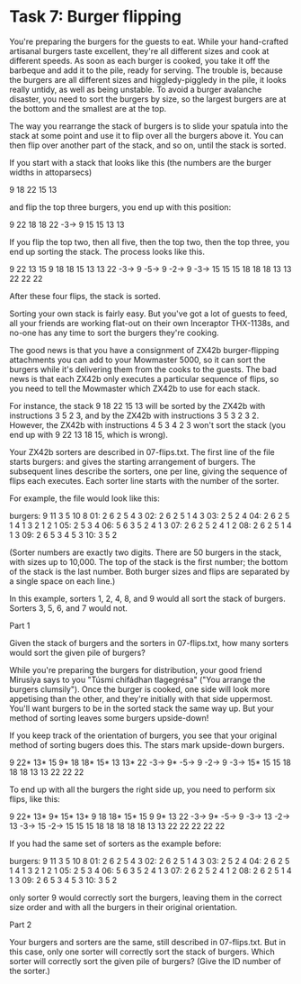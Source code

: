# Task 7: Burger flipping

You're preparing the burgers for the guests to eat. While your hand-crafted artisanal burgers taste excellent, they're all different sizes and cook at different speeds. As soon as each burger is cooked, you take it off the barbeque and add it to the pile, ready for serving. The trouble is, because the burgers are all different sizes and higgledy-piggledy in the pile, it looks really untidy, as well as being unstable. To avoid a burger avalanche disaster, you need to sort the burgers by size, so the largest burgers are at the bottom and the smallest are at the top. 

The way you rearrange the stack of burgers is to slide your spatula into the stack at some point and use it to flip over all the burgers above it. You can then flip over another part of the stack, and so on, until the stack is sorted. 

If you start with a stack that looks like this (the numbers are the burger widths in attoparsecs)

 9 
18 
22 
15 
13 

and flip the top three burgers, you end up with this position:

 9       22 
18       18 
22  -3->  9 
15       15 
13       13 

If you flip the top two, then all five, then the top two, then the top three, you end up sorting the stack. The process looks like this.

 9       22       13       15        9 
18       18       15       13       13 
22  -3->  9  -5->  9  -2->  9  -3-> 15 
15       15       18       18       18 
13       13       22       22       22 

After these four flips, the stack is sorted.

Sorting your own stack is fairly easy. But you've got a lot of guests to feed, all your friends are working flat-out on their own Inceraptor THX-1138s, and no-one has any time to sort the burgers they're cooking. 

The good news is that you have a consignment of ZX42b burger-flipping attachments you can add to your Mowmaster 5000, so it can sort the burgers while it's delivering them from the cooks to the guests. The bad news is that each ZX42b only executes a particular sequence of flips, so you need to tell the Mowmaster which ZX42b to use for each stack. 

For instance, the stack 9 18 22 15 13 will be sorted by the ZX42b with instructions 3 5 2 3, and by the ZX42b with instructions 3 5 3 2 3 2. However, the ZX42b with instructions 4 5 3 4 2 3 won't sort the stack (you end up with 9 22 13 18 15, which is wrong).

Your ZX42b sorters are described in 07-flips.txt. The first line of the file starts burgers: and gives the starting arrangement of burgers. The subsequent lines describe the sorters, one per line, giving the sequence of flips each executes. Each sorter line starts with the number of the sorter.

For example, the file would look like this:

burgers: 9 11 3 5 10 8
01: 2 6 2 5 4 3
02: 2 6 2 5 1 4 3
03: 2 5 2 4
04: 2 6 2 5 1 4 1 3 2 1 2 1
05: 2 5 3 4
06: 5 6 3 5 2 4 1 3
07: 2 6 2 5 2 4 1 2
08: 2 6 2 5 1 4 1 3
09: 2 6 5 3 4 5 3
10: 3 5 2

(Sorter numbers are exactly two digits. There are 50 burgers in the stack, with sizes up to 10,000. The top of the stack is the first number; the bottom of the stack is the last number. Both burger sizes and flips are separated by a single space on each line.)

In this example, sorters 1, 2, 4, 8, and 9 would all sort the stack of burgers. Sorters 3, 5, 6, and 7 would not. 

Part 1

Given the stack of burgers and the sorters in 07-flips.txt, how many sorters would sort the given pile of burgers?


While you're preparing the burgers for distribution, your good friend Mirusíya says to you "Túsmi chifádhan tlagegrésa" ("You arrange the burgers clumsily"). Once the burger is cooked, one side will look more appetising than the other, and they're initially with that side uppermost. You'll want burgers to be in the sorted stack the same way up. But your method of sorting leaves some burgers upside-down!

If you keep track of the orientation of burgers, you see that your original method of sorting bugers does this. The stars mark upside-down burgers.

 9       22*      13*      15        9*
18       18*      15*      13       13*
22  -3->  9* -5->  9  -2->  9  -3-> 15*
15       15       18       18       18 
13       13       22       22       22 

To end up with all the burgers the right side up, you need to perform six flips, like this:

 9       22*      13*       9*      15*      13*       9 
18       18*      15*      15        9        9*      13 
22  -3->  9* -5->  9  -3-> 13  -2-> 13  -3-> 15  -2-> 15 
15       15       18       18       18       18       18 
13       13       22       22       22       22       22 

If you had the same set of sorters as the example before:

burgers: 9 11 3 5 10 8
01: 2 6 2 5 4 3
02: 2 6 2 5 1 4 3
03: 2 5 2 4
04: 2 6 2 5 1 4 1 3 2 1 2 1
05: 2 5 3 4
06: 5 6 3 5 2 4 1 3
07: 2 6 2 5 2 4 1 2
08: 2 6 2 5 1 4 1 3
09: 2 6 5 3 4 5 3
10: 3 5 2

only sorter 9 would correctly sort the burgers, leaving them in the correct size order and with all the burgers in their original orientation. 

Part 2

Your burgers and sorters are the same, still described in 07-flips.txt. But in this case, only one sorter will correctly sort the stack of burgers. Which sorter will correctly sort the given pile of burgers? (Give the ID number of the sorter.)
